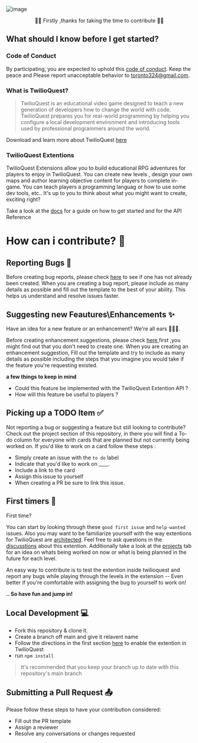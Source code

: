![image](https://user-images.githubusercontent.com/35268101/127757272-b4afac25-513c-44c1-b852-b0ce5e455624.png)
<p align="center">🎉🎊 Firstly ,thanks for taking the time to contribute 🎉🎊 </p>

 
   
## What should I know before I get started?

### Code of Conduct 
By participating, you are expected to uphold this [code of conduct](../CODE_OF_CONDUCT.md). Keep the peace and Please report unacceptable behavior to [toronto324@gmail.com](mailto:toronto324@gmail.com).
### What is TwilioQuest?
> TwilioQuest is an educational video game designed to teach a new generation of developers how to change the world with code. TwilioQuest prepares you 
> for real-world programming by helping you configure a local development environment and introducing tools used by professional programmers around the world.


Download and learn more about TwilioQuest [here](https://www.twilio.com/quest)

### TwilioQuest Extentions
TwilioQuest Extensions allow you to build educational RPG adventures for players to enjoy in TwilioQuest.
You can create new levels , design your own maps and author learning objective content for players to complete in-game.  You can teach players a programming languag or how to use some dev tools, etc..   It's up to you to think about what you might want to create, exciting right?

Take a look at the [docs](https://twilioquest.github.io/extension-docs/guide/#video-walkthrough) for a guide on how to get started and for the API Reference


# How can i contribute? 👥

## Reporting Bugs 🐞
Before creating bug reports, please check [here](https://github.com/Xlient/tq-CSharp/issues) to see if one has not already been created. 
When you are creating a bug report, please include as many details as possible and fill out the template to the best of your ability. This helps us understand 
and resolve issues faster.


## Suggesting new Feautures\Enhancements ✨

Have an idea for a new feature or an enhancement? We're all ears 👀👂🏾. 

Before creating enhancement suggestions, please check [here ](https://github.com/Xlient/tq-CSharp/labels/enhancement) first ,you might find out that you don't need to create one. 
When you are creating an enhancement suggestion, Fill out the template and try to include as many details as possible including the steps that you imagine 
you would take if the feature you're requesting existed.

**a few things to keep in mind**

- Could this feature be implemented with the TwilioQuest Extention API ?
- How will this feature be useful to players ?
 

##  Picking up a TODO Item ✅
 Not reporting a bug or suggesting a feature but still looking to contribute?  Check out the project section of this repository, in there you will find a To-do column 
 for everyone with cards that are planned but not currently being worked on.  If you'd like to work on a card follow these steps :
 
  - Simply create an issue with the `to do` label
  - Indicate that you'd like to work on ____.
  - Include a link to the card
  -  Assign this issue to yourself
  -  When creating a PR be sure to link this issue.

## First timers 💌

First time? 

You can start by looking through these `good first issue` and `help-wanted` issues. Also you may want to be familiarize yourself with the way extentions for 
TwilioQuest are [architected](https://twilioquest.github.io/extension-docs/guide/architecture.html). Feel free to ask questions in the [discusstions](https://github.com/Xlient/tq-CSharp/discussions) about this extention. Additionally take a look at the [projects](https://github.com/Xlient/tq-CSharp/projects) tab for an idea on whats being worked on now or what is being planned in the future for each level.

An easy way to contribute is to test the extention inside twilioquest and report any bugs while playing through the levels in the extension -- Even better if you're comfortable with assigning the bug to yourself to work on!

**.. So have fun and jump in!**


## Local Development 💻

- Fork this repository & clone it.
- Create a branch off main and give it relavent name 
- Follow the directions in the first section [here](https://twilioquest.github.io/extension-docs/guide/#enabling-extensions-in-the-game) to enable the extention in TwilioQuest
-  run `npm install`


> It's recommended that you keep your branch up to date with this repository's main branch 

## Submitting a Pull Request 📤

Please follow these steps to have your contribution considered:

- Fill out the PR template 
- Assign a reviewer
-  Resolve any conversations or changes requested 
